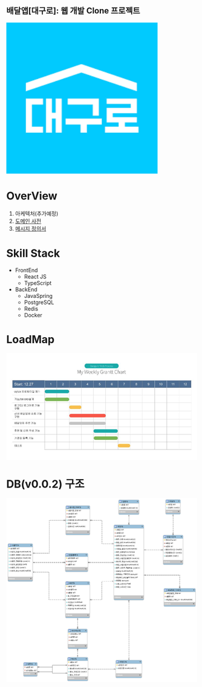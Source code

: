 ## 배달앱[대구로]: 웹 개발 Clone 프로젝트
<img src ="Image/daeguro.png"
  width="400"
  height="400"
 />

# OverView 
  1. 아케텍처(추가예정)
  2. <a href = "https://docs.google.com/spreadsheets/d/1dwUyUC8X01WGSuRdHDlRUA3yHVH9tlbpUCRwhLNwGdM/edit?usp=sharing">도메인 사전</a>
  3. <a href = "https://docs.google.com/spreadsheets/d/1dwUyUC8X01WGSuRdHDlRUA3yHVH9tlbpUCRwhLNwGdM/edit#gid=2124564765?usp=sharing">메시지 정의서</a>
# Skill Stack
  + FrontEnd
    + React JS
    + TypeScript
  + BackEnd
    + JavaSpring
    + PostgreSQL
    + Redis
    + Docker
# LoadMap
<img src ="Image/loadMap.jpg"/>

# DB(v0.0.2) 구조
<img src ="/Backend/DB/ERD/논리명/PDF/대구로ERD003.png"/>
